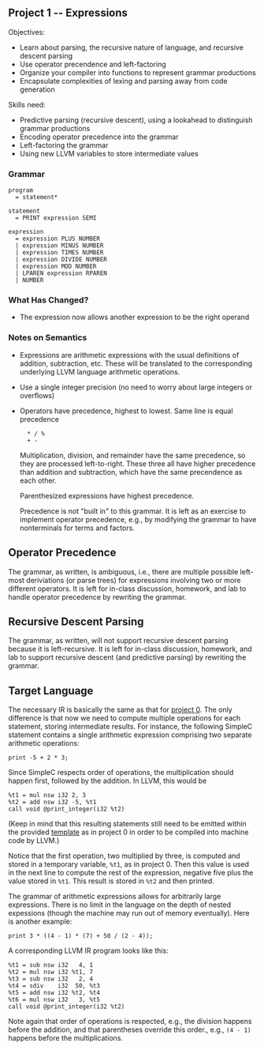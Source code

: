 ## Project 1 -- Expressions

Objectives:

- Learn about parsing, the recursive nature of language, and recursive descent parsing
- Use operator precendence and left-factoring
- Organize your compiler into functions to represent grammar productions
- Encapsulate complexities of lexing and parsing away from code generation

Skills need:

- Predictive parsing (recursive descent), using a lookahead to distinguish grammar productions
- Encoding operator precedence into the grammar
- Left-factoring the grammar
- Using new LLVM variables to store intermediate values

### Grammar

    program
      = statement*

    statement
      = PRINT expression SEMI

    expression
      = expression PLUS NUMBER
      | expression MINUS NUMBER
      | expression TIMES NUMBER
      | expression DIVIDE NUMBER
      | expression MOD NUMBER
      | LPAREN expression RPAREN
      | NUMBER

### What Has Changed?

- The expression now allows another expression to be the right operand

### Notes on Semantics

- Expressions are arithmetic expressions with the usual definitions of addition, subtraction, etc.  These will be translated to the corresponding underlying LLVM language arithmetic operations.

- Use a single integer precision (no need to worry about large integers or overflows)

- Operators have precedence, highest to lowest.  Same line is equal precedence

        * / %
        + -

    Multiplication, division, and remainder have the same precedence, so they are processed left-to-right.  These three all have higher precedence than addition and subtraction, which have the same precendence as each other.

    Parenthesized expressions have highest precedence.
    
    Precedence is not "built in" to this grammar.  It is left as an exercise to implement operator precedence, e.g., by modifying the grammar to have nonterminals for terms and factors.

## Operator Precedence

The grammar, as written, is ambiguous, i.e., there are multiple
possible left-most deriviations (or parse trees) for expressions
involving two or more different operators.  It is left for in-class
discussion, homework, and lab to handle operator precedence by
rewriting the grammar.

## Recursive Descent Parsing

The grammar, as written, will not support recursive descent parsing
because it is left-recursive.  It is left for in-class discussion,
homework, and lab to support recursive descent (and predictive
parsing) by rewriting the grammar.

## Target Language

The necessary IR is basically the same as that for [project 0](project0.md).  The only difference is that now we need to compute multiple operations for each statement, storing intermediate results.  For instance, the following SimpleC statement contains a single arithmetic expression comprising two separate arithmetic operations:

    print -5 + 2 * 3;
    
Since SimpleC respects order of operations, the multiplication should happen first, followed by the addition.  In LLVM, this would be

    %t1 = mul nsw i32 2, 3
    %t2 = add nsw i32 -5, %t1
    call void @print_integer(i32 %t2)

(Keep in mind that this resulting statements still need to be emitted
within the provided [template](template.ll) as in project 0 in order
to be compiled into machine code by LLVM.)

Notice that the first operation, two multiplied by three, is computed
and stored in a temporary variable, `%t1`, as in project 0.  Then this
value is used in the next line to compute the rest of the expression,
negative five plus the value stored in `%t1`.  This result is stored
in `%t2` and then printed.

The grammar of arithmetic expressions allows for arbitrarily large
expressions.  There is no limit in the language on the depth of nested
expessions (though the machine may run out of memory eventually).  Here is another example:

    print 3 * ((4 - 1) * (7) + 50 / (2 - 4));
    
A corresponding LLVM IR program looks like this:

    %t1 = sub nsw i32   4, 1
    %t2 = mul nsw i32 %t1, 7
    %t3 = sub nsw i32   2, 4
    %t4 = sdiv    i32  50, %t3
    %t5 = add nsw i32 %t2, %t4
    %t6 = mul nsw i32   3, %t5
    call void @print_integer(i32 %t2)

Note again that order of operations is respected, e.g., the division happens before the addition, and that parentheses override this order., e.g., `(4 - 1)` happens before the multiplications.
